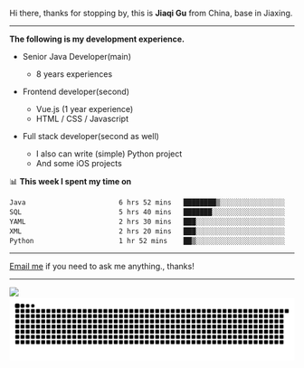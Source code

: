 Hi there, thanks for stopping by, this is **Jiaqi Gu** from China, base in Jiaxing.

---

**The following is my development experience.**

- Senior Java Developer(main)
  - 8 years experiences

- Frontend developer(second)
  - Vue.js (1 year experience)
  - HTML / CSS / Javascript
  
- Full stack developer(second as well)
  - I also can write (simple) Python project
  - And some iOS projects

📊 **This week I spent my time on**
<!--START_SECTION:waka-->

```txt
Java                       6 hrs 52 mins   ████████▒░░░░░░░░░░░░░░░░   33.37 %
SQL                        5 hrs 40 mins   ███████░░░░░░░░░░░░░░░░░░   27.56 %
YAML                       2 hrs 30 mins   ███░░░░░░░░░░░░░░░░░░░░░░   12.20 %
XML                        2 hrs 20 mins   ███░░░░░░░░░░░░░░░░░░░░░░   11.38 %
Python                     1 hr 52 mins    ██▒░░░░░░░░░░░░░░░░░░░░░░   09.10 %
```

<!--END_SECTION:waka-->

---

[Email me](mailto:htk2klwgr@mozmail.com?subject=Hiring_from_GitHub) if you need to ask me anything., thanks!

---

![]( https://visitor-badge.glitch.me/badge?page_id=githubgujiaqi)
![]( https://github.com/droid-Q/droid-Q/raw/output/github-contribution-grid-snake.svg#gh-dark-mode-only)

